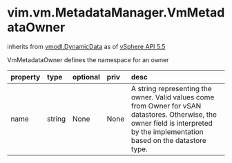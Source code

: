 vim.vm.MetadataManager.VmMetadataOwner
======================================
inherits from [vmodl.DynamicData](docs/vmodl.DynamicData.md)
as of [vSphere API 5.5](vim.version.md#vim.version.version9)


VmMetadataOwner defines the namespace for an owner

| property | type | optional | priv | desc |
|:---------|:-----|:---------|:-----|:-----|
| name | string | None | None | A string representing the owner. Valid values come  from Owner for vSAN datastores.  Otherwise, the  owner field is interpreted by the implementation based on  the datastore type. |


